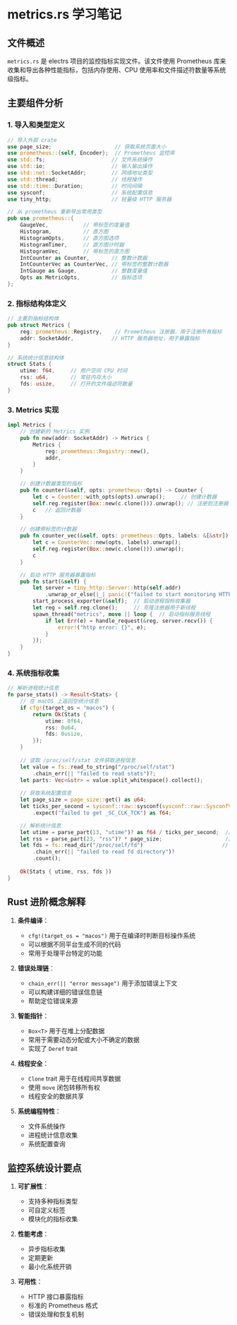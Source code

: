 # metrics.rs 学习笔记

## 文件概述
`metrics.rs` 是 electrs 项目的监控指标实现文件。该文件使用 Prometheus 库来收集和导出各种性能指标，包括内存使用、CPU 使用率和文件描述符数量等系统级指标。

## 主要组件分析

### 1. 导入和类型定义
```rust
// 导入外部 crate
use page_size;                    // 获取系统页面大小
use prometheus::{self, Encoder};  // Prometheus 监控库
use std::fs;                     // 文件系统操作
use std::io;                     // 输入输出操作
use std::net::SocketAddr;        // 网络地址类型
use std::thread;                 // 线程操作
use std::time::Duration;         // 时间间隔
use sysconf;                     // 系统配置信息
use tiny_http;                   // 轻量级 HTTP 服务器

// 从 prometheus 重新导出常用类型
pub use prometheus::{
    GaugeVec,           // 带标签的度量值
    Histogram,          // 直方图
    HistogramOpts,      // 直方图选项
    HistogramTimer,     // 直方图计时器
    HistogramVec,       // 带标签的直方图
    IntCounter as Counter,       // 整数计数器
    IntCounterVec as CounterVec, // 带标签的整数计数器
    IntGauge as Gauge,           // 整数度量值
    Opts as MetricOpts,          // 指标选项
};
```

### 2. 指标结构体定义
```rust
// 主要的指标结构体
pub struct Metrics {
    reg: prometheus::Registry,    // Prometheus 注册器，用于注册所有指标
    addr: SocketAddr,            // HTTP 服务器地址，用于暴露指标
}

// 系统统计信息结构体
struct Stats {
    utime: f64,     // 用户空间 CPU 时间
    rss: u64,       // 常驻内存大小
    fds: usize,     // 打开的文件描述符数量
}
```

### 3. Metrics 实现
```rust
impl Metrics {
    // 创建新的 Metrics 实例
    pub fn new(addr: SocketAddr) -> Metrics {
        Metrics {
            reg: prometheus::Registry::new(),
            addr,
        }
    }

    // 创建计数器类型的指标
    pub fn counter(&self, opts: prometheus::Opts) -> Counter {
        let c = Counter::with_opts(opts).unwrap();     // 创建计数器
        self.reg.register(Box::new(c.clone())).unwrap(); // 注册到注册器
        c   // 返回计数器
    }

    // 创建带标签的计数器
    pub fn counter_vec(&self, opts: prometheus::Opts, labels: &[&str]) -> CounterVec {
        let c = CounterVec::new(opts, labels).unwrap();
        self.reg.register(Box::new(c.clone())).unwrap();
        c
    }

    // 启动 HTTP 服务器暴露指标
    pub fn start(&self) {
        let server = tiny_http::Server::http(self.addr)
            .unwrap_or_else(|_| panic!("failed to start monitoring HTTP server at {}", self.addr));
        start_process_exporter(&self);  // 启动进程指标收集器
        let reg = self.reg.clone();     // 克隆注册器用于新线程
        spawn_thread("metrics", move || loop {  // 启动指标服务线程
            if let Err(e) = handle_request(&reg, server.recv()) {
                error!("http error: {}", e);
            }
        });
    }
}
```

### 4. 系统指标收集
```rust
// 解析进程统计信息
fn parse_stats() -> Result<Stats> {
    // 在 macOS 上返回空统计信息
    if cfg!(target_os = "macos") {
        return Ok(Stats {
            utime: 0f64,
            rss: 0u64,
            fds: 0usize,
        });
    }
    
    // 读取 /proc/self/stat 文件获取进程信息
    let value = fs::read_to_string("/proc/self/stat")
        .chain_err(|| "failed to read stats")?;
    let parts: Vec<&str> = value.split_whitespace().collect();
    
    // 获取系统配置信息
    let page_size = page_size::get() as u64;
    let ticks_per_second = sysconf::raw::sysconf(sysconf::raw::SysconfVariable::ScClkTck)
        .expect("failed to get _SC_CLK_TCK") as f64;

    // 解析统计信息
    let utime = parse_part(13, "utime")? as f64 / ticks_per_second;  // CPU 时间
    let rss = parse_part(23, "rss")? * page_size;                    // 内存使用
    let fds = fs::read_dir("/proc/self/fd")                         // 文件描述符数量
        .chain_err(|| "failed to read fd directory")?
        .count();
        
    Ok(Stats { utime, rss, fds })
}
```

## Rust 进阶概念解释

1. **条件编译**：
   - `cfg!(target_os = "macos")` 用于在编译时判断目标操作系统
   - 可以根据不同平台生成不同的代码
   - 常用于处理平台特定的功能

2. **错误处理链**：
   - `chain_err(|| "error message")` 用于添加错误上下文
   - 可以构建详细的错误信息链
   - 帮助定位错误来源

3. **智能指针**：
   - `Box<T>` 用于在堆上分配数据
   - 常用于需要动态分配或大小不确定的数据
   - 实现了 `Deref` trait

4. **线程安全**：
   - `Clone` trait 用于在线程间共享数据
   - 使用 `move` 闭包转移所有权
   - 线程安全的数据共享

5. **系统编程特性**：
   - 文件系统操作
   - 进程统计信息收集
   - 系统配置查询

## 监控系统设计要点

1. **可扩展性**：
   - 支持多种指标类型
   - 可自定义标签
   - 模块化的指标收集

2. **性能考虑**：
   - 异步指标收集
   - 定期更新
   - 最小化系统开销

3. **可用性**：
   - HTTP 接口暴露指标
   - 标准的 Prometheus 格式
   - 错误处理和恢复机制 